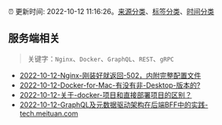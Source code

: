 :alarm_clock: 更新时间: 2022-10-12 11:16:26。[来源分类](../README.md)、[标签分类](../TAGS.md)、[时间分类](../TIMELINE.md)

## 服务端相关


> 关键字：`Nginx`、`Docker`、`GraphQL`、`REST`、`gRPC`



- [2022-10-12-Nginx-刚装好就返回-502，内附完整配置文件](https://www.v2ex.com/t/886439) 
- [2022-10-12-Docker-for-Mac-有没有非-Desktop-版本的?](https://www.v2ex.com/t/886414) 
- [2022-10-12-关于-docker-项目和直接部署项目的区别？](https://www.v2ex.com/t/886402) 
- [2022-10-12-GraphQL及元数据驱动架构在后端BFF中的实践-tech.meituan.com](https://blogread.cn/news/go.php?idItem=15395&url=https%3A%2F%2Ftech.meituan.com%2F2021%2F05%2F06%2Fbff-graphql.html%3Fcomefrom%3Dhttps%253A%252F%252Fblogread.cn%252Fnews%252F) 